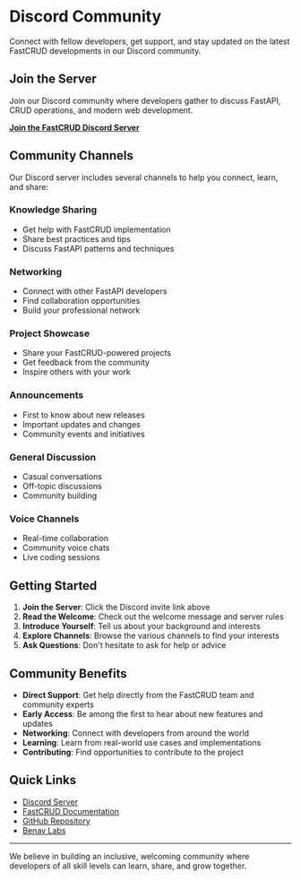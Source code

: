 # Discord Community

Connect with fellow developers, get support, and stay updated on the latest FastCRUD developments in our Discord community.

## Join the Server

Join our Discord community where developers gather to discuss FastAPI, CRUD operations, and modern web development.

[**Join the FastCRUD Discord Server**](https://discord.com/invite/TEmPs22gqB)

## Community Channels

Our Discord server includes several channels to help you connect, learn, and share:

### Knowledge Sharing

- Get help with FastCRUD implementation
- Share best practices and tips
- Discuss FastAPI patterns and techniques

### Networking

- Connect with other FastAPI developers
- Find collaboration opportunities
- Build your professional network

### Project Showcase

- Share your FastCRUD-powered projects
- Get feedback from the community
- Inspire others with your work

### Announcements

- First to know about new releases
- Important updates and changes
- Community events and initiatives

### General Discussion

- Casual conversations
- Off-topic discussions
- Community building

### Voice Channels

- Real-time collaboration
- Community voice chats
- Live coding sessions

## Getting Started

1. **Join the Server**: Click the Discord invite link above
2. **Read the Welcome**: Check out the welcome message and server rules
3. **Introduce Yourself**: Tell us about your background and interests
4. **Explore Channels**: Browse the various channels to find your interests
5. **Ask Questions**: Don't hesitate to ask for help or advice

## Community Benefits

- **Direct Support**: Get help directly from the FastCRUD team and community experts
- **Early Access**: Be among the first to hear about new features and updates
- **Networking**: Connect with developers from around the world
- **Learning**: Learn from real-world use cases and implementations
- **Contributing**: Find opportunities to contribute to the project

## Quick Links

- [Discord Server](https://discord.com/invite/TEmPs22gqB)
- [FastCRUD Documentation](https://benavlabs.github.io/fastcrud/)
- [GitHub Repository](https://github.com/benavlabs/fastcrud)
- [Benav Labs](https://benav.io)

---

We believe in building an inclusive, welcoming community where developers of all skill levels can learn, share, and grow together.
